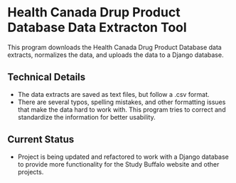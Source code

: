 # Health Canada Drup Product Database Data Extracton Tool
This program downloads the Health Canada Drug Product Database data extracts, normalizes the data, and uploads the data to a Django database.

## Technical Details
* The data extracts are saved as text files, but follow a .csv format.
* There are several typos, spelling mistakes, and other formatting issues that make the data hard to work with. This program tries to correct and standardize the information for better usability.

## Current Status
* Project is being updated and refactored to work with a Django database to provide more functionality for the Study Buffalo website and other projects.
